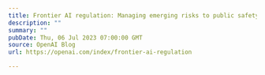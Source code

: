 ```yaml
---
title: Frontier AI regulation: Managing emerging risks to public safety
description: ""
summary: ""
pubDate: Thu, 06 Jul 2023 07:00:00 GMT
source: OpenAI Blog
url: https://openai.com/index/frontier-ai-regulation

---
```


